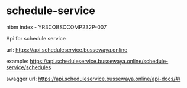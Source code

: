 # schedule-service
nibm index - YR3COBSCCOMP232P-007

Api for schedule service 

url: https://api.scheduleservice.bussewaya.online

example: https://api.scheduleservice.bussewaya.online/schedule-service/schedules

swagger url: https://api.scheduleservice.bussewaya.online/api-docs/#/
